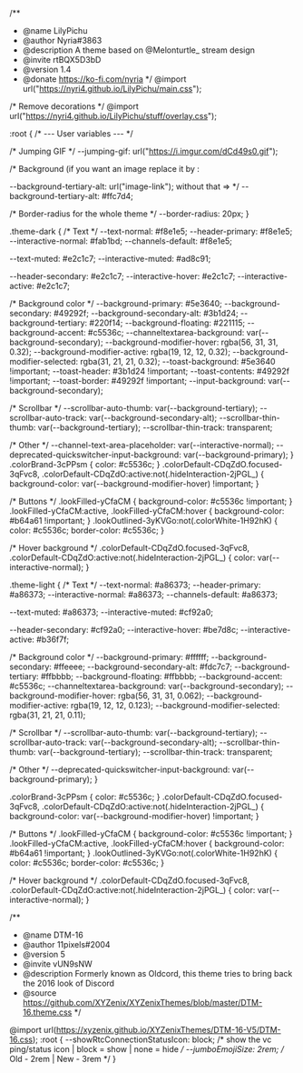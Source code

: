 /**
* @name LilyPichu
* @author Nyria#3863
* @description A theme based on @Melonturtle_ stream design
* @invite rtBQX5D3bD
* @version 1.4
* @donate https://ko-fi.com/nyria
*/
@import url("https://nyri4.github.io/LilyPichu/main.css");

/* Remove decorations */
@import url("https://nyri4.github.io/LilyPichu/stuff/overlay.css");

:root {
  /* --- User variables --- */

  /* Jumping GIF */
  --jumping-gif: url("https://i.imgur.com/dCd49s0.gif");

  /* Background (if you want an image replace it by : 

--background-tertiary-alt: url("image-link"); without that => */
  --background-tertiary-alt: #ffc7d4;

  /* Border-radius for the whole theme */
  --border-radius: 20px;
}

.theme-dark {
  /* Text */
  --text-normal: #f8e1e5;
  --header-primary: #f8e1e5;
  --interactive-normal: #fab1bd;
  --channels-default: #f8e1e5;

  --text-muted: #e2c1c7;
  --interactive-muted: #ad8c91;

  --header-secondary: #e2c1c7;
  --interactive-hover: #e2c1c7;
  --interactive-active: #e2c1c7;

  /* Background color */
  --background-primary: #5e3640;
  --background-secondary: #49292f;
  --background-secondary-alt: #3b1d24;
  --background-tertiary: #220f14;
  --background-floating: #221115;
  --background-accent: #c5536c;
  --channeltextarea-background: var(--background-secondary);
  --background-modifier-hover: rgba(56, 31, 31, 0.32);
  --background-modifier-active: rgba(19, 12, 12, 0.32);
  --background-modifier-selected: rgba(31, 21, 21, 0.32);
  --toast-background: #5e3640 !important;
  --toast-header: #3b1d24 !important;
  --toast-contents: #49292f !important;
  --toast-border: #49292f !important;
  --input-background: var(--background-secondary);

  /* Scrollbar */
  --scrollbar-auto-thumb: var(--background-tertiary);
  --scrollbar-auto-track: var(--background-secondary-alt);
  --scrollbar-thin-thumb: var(--background-tertiary);
  --scrollbar-thin-track: transparent;

  /* Other */
  --channel-text-area-placeholder: var(--interactive-normal);
  --deprecated-quickswitcher-input-background: var(--background-primary);
}
.colorBrand-3cPPsm {
  color: #c5536c;
}
.colorDefault-CDqZdO.focused-3qFvc8,
.colorDefault-CDqZdO:active:not(.hideInteraction-2jPGL_) {
  background-color: var(--background-modifier-hover) !important;
}

/* Buttons */
.lookFilled-yCfaCM {
  background-color: #c5536c !important;
}
.lookFilled-yCfaCM:active,
.lookFilled-yCfaCM:hover {
  background-color: #b64a61 !important;
}
.lookOutlined-3yKVGo:not(.colorWhite-1H92hK) {
  color: #c5536c;
  border-color: #c5536c;
}

/* Hover background */
.colorDefault-CDqZdO.focused-3qFvc8,
.colorDefault-CDqZdO:active:not(.hideInteraction-2jPGL_) {
  color: var(--interactive-normal);
}

.theme-light {
  /* Text */
  --text-normal: #a86373;
  --header-primary: #a86373;
  --interactive-normal: #a86373;
  --channels-default: #a86373;

  --text-muted: #a86373;
  --interactive-muted: #cf92a0;

  --header-secondary: #cf92a0;
  --interactive-hover: #be7d8c;
  --interactive-active: #b36f7f;

  /* Background color */
  --background-primary: #ffffff;
  --background-secondary: #ffeeee;
  --background-secondary-alt: #fdc7c7;
  --background-tertiary: #ffbbbb;
  --background-floating: #ffbbbb;
  --background-accent: #c5536c;
  --channeltextarea-background: var(--background-secondary);
  --background-modifier-hover: rgba(56, 31, 31, 0.062);
  --background-modifier-active: rgba(19, 12, 12, 0.123);
  --background-modifier-selected: rgba(31, 21, 21, 0.11);

  /* Scrollbar */
  --scrollbar-auto-thumb: var(--background-tertiary);
  --scrollbar-auto-track: var(--background-secondary-alt);
  --scrollbar-thin-thumb: var(--background-tertiary);
  --scrollbar-thin-track: transparent;

  /* Other */
  --deprecated-quickswitcher-input-background: var(--background-primary);
}

.colorBrand-3cPPsm {
  color: #c5536c;
}
.colorDefault-CDqZdO.focused-3qFvc8,
.colorDefault-CDqZdO:active:not(.hideInteraction-2jPGL_) {
  background-color: var(--background-modifier-hover) !important;
}

/* Buttons */
.lookFilled-yCfaCM {
  background-color: #c5536c !important;
}
.lookFilled-yCfaCM:active,
.lookFilled-yCfaCM:hover {
  background-color: #b64a61 !important;
}
.lookOutlined-3yKVGo:not(.colorWhite-1H92hK) {
  color: #c5536c;
  border-color: #c5536c;
}

/* Hover background */
.colorDefault-CDqZdO.focused-3qFvc8,
.colorDefault-CDqZdO:active:not(.hideInteraction-2jPGL_) {
  color: var(--interactive-normal);
}


/**
* @name DTM-16
* @author 11pixels#2004
* @version 5
* @invite vUN9sNW
* @description Formerly known as Oldcord, this theme tries to bring back the 2016 look of Discord
* @source https://github.com/XYZenix/XYZenixThemes/blob/master/DTM-16.theme.css
*/

@import url(https://xyzenix.github.io/XYZenixThemes/DTM-16-V5/DTM-16.css);
:root {
 --showRtcConnectionStatusIcon: block; /* show the vc ping/status icon | block = show | none = hide */
 --jumboEmojiSize: 2rem; /* Old - 2rem | New - 3rem */
}
